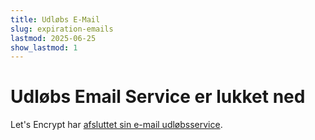 ```yaml
---
title: Udløbs E-Mail
slug: expiration-emails
lastmod: 2025-06-25
show_lastmod: 1
---
```


# Udløbs Email Service er lukket ned

Let's Encrypt har [afsluttet sin e-mail udløbsservice](/2025/01/22/ending-expiration-emails/).
